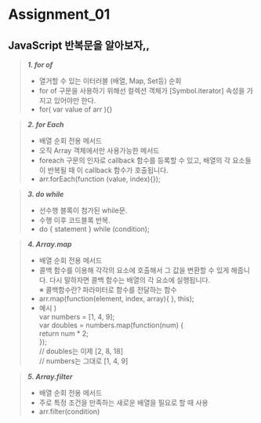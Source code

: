 # Assignment_01
## JavaScript 반복문을 알아보자,,

>_**1. for of**_
>* 열거할 수 있는 이터러블 (배열, Map, Set등) 순회
>* for of 구문을 사용하기 위해선 컬렉션 객체가 [Symbol.iterator] 속성을 가지고 있어야만 한다.
>* for( var value of arr ){}

>_**2. for Each**_
>* 배열 순회 전용 메서드
>* 오직 Array 객체에서만 사용가능한 메서드
>* foreach 구문의 인자로 callback 함수를 등록할 수 있고, 배열의 각 요소들이 반복될 때 이 callback 함수가 호출됩니다.
>* arr.forEach(function (value, index){});

>_**3. do while**_
>* 선수행 블록이 첨가된 while문.
>* 수행 이후 코드블록 반복.
>* do {
  statement
 } while (condition); 

>_**4. Array.map**_
>* 배열 순회 전용 메서드
>* 콜백 함수를 이용해 각각의 요소에 호출해서 그 값을 변환할 수 있게 해줍니다. 다시 말하자면 콜백 함수는 배열의 각 요소에 실행됩니다.<br>
※ 콜백함수란? 파라미터로 함수를 전달하는 함수
>* arr.map(function(element, index, array){  }, this);
>* 예시 ) <br>
var numbers = [1, 4, 9]; <br>
var doubles = numbers.map(function(num) {<br>
  return num * 2;<br>
});<br>
// doubles는 이제 [2, 8, 18]<br>
// numbers는 그대로 [1, 4, 9]

>_**5. Array.filter**_
>* 배열 순회 전용 메서드
>* 주로 특정 조건을 만족하는 새로운 배열을 필요로 할 때 사용
>* arr.filter(condition)